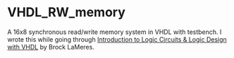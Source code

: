 # VHDL_RW_memory
<p>A 16x8 synchronous read/write memory system in VHDL with testbench. I wrote this while going through <a href="https://www.springer.com/gp/book/9783030124885">Introduction to Logic Circuits & Logic Design with VHDL</a> by Brock LaMeres.</p>
